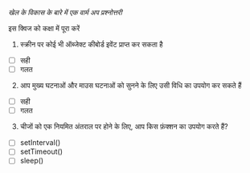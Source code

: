 _खेल के विकास के बारे में एक वार्म अप प्रश्नोत्तरी_

इस क्विज को कक्षा में पूरा करें

1. स्क्रीन पर कोई भी ऑब्जेक्ट कीबोर्ड इवेंट प्राप्त कर सकता है

- [ ] सही
- [ ] गलत

2. आप मुख्य घटनाओं और माउस घटनाओं को सुनने के लिए उसी विधि का उपयोग कर सकते हैं

- [ ] सही
- [ ] गलत

3. चीजों को एक नियमित अंतराल पर होने के लिए, आप किस फ़ंक्शन का उपयोग करते हैं?

- [ ] setInterval()
- [ ] setTimeout()
- [ ] sleep()
